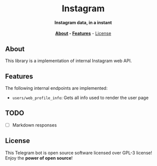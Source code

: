 <div align=center>

# Instagram

#### Instagram data, in a instant 

**[About](#about) - [Features](#features)** - [License](#license)

</div>

## About

This library is a implementation of internal Instagram web API.

## Features

The following internal endpoints are implemented:

- `users/web_profile_info`: Gets all info used to render the user page

## TODO

- [ ] Markdown responses

## License

This Telegram bot is open source software licensed over GPL-3 license! Enjoy the **power of open source**!
